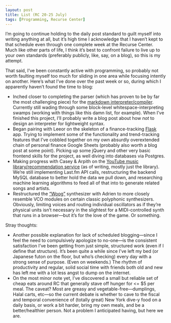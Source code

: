 ```yaml
---
layout: post
title: List (RC 20-25 July)
tags: [Programming, Recurse Center]
---
```

I’m going to continue holding to the daily post standard to guilt myself into writing anything at all, but it’s high time I acknowledge that I haven’t kept to that schedule even through one complete week at the Recurse Center. Much like other parts of life, I think it’s best to confront failure to live up to your own standards (preferably publicly, like, say, on a blog), so this is my attempt.

That said, I’ve been constantly active with programming, so probably not worth faulting myself too much for sliding in one area while focusing intently on another. Here’s what I’ve done over the past week or so, during which I apparently haven’t found the time to blog:

- Inched closer to completing the parser (which has proven to be by far the most challenging piece) for the [markdown interpreter/compiler](https://github.com/tayloraburgess/markdown-preview). Currently still wading through some block-level whitespace-interpreting swamps (working with things like this damn list, for example). When I’ve finished this project, I’ll probably write a blog post about how *not* to design an interpreter for lightweight syntax.
- Began pairing with Leeor on the skeleton of a finance-tracking [Flask](http://flask.pocoo.org/) app. Trying to implement some of the functionality and trend-tracking features that I’ve cobbled together on my own absurdly overextended chain of personal finance Google Sheets (probably also worth a blog post at some point). Picking up some jQuery and other very basic frontend skills for the project, as well diving into databases via Postgres.
- Making progress with Casey & Arpith on the [YouTube music library/recommendation service](https://github.com/elenacaseyroby/YoutubeMusicLib) (as of writing, mostly just the library). We’re still implementing Last.fm API calls, restructuring the backend MySQL database to better hold the data we pull down, and researching machine learning algorithms to feed all of that into to generate related songs and artists.
- Restructured the [“Woog”](https://github.com/lamarqua/Woog) synthesizer with Adrien to more closely resemble VCO modules on certain classic polyphonic synthesizers. Obviously, limiting voices and routing individual oscillators as if they’re physical units isn’t necessary in the slightest for a MIDI-controlled synth that runs in a browser—but it’s for the love of the game. Or something.

Stray thoughts:

- Another possible explanation for lack of scheduled blogging—since I feel the need to compulsively apologize to no-one—is the consistent satisfaction I’ve been getting from just simple, structured work (even if I define that structure). It’s been quite a while since I’ve left my bed (or Japanese futon on the floor, but who’s checking) every day with a strong sense of purpose. (Even on weekends.) The rhythm of productivity and regular, solid social time with friends both old and new has left me with a lot less angst to dump on the internet.
- On the most minor note yet, I’ve discovered a small but reliable set of cheap eats around RC that generally stave off hunger for <= $5 per meal. The caveat? Most are greasy and vegetable-free—dumplings, Halal carts, etc—so the current debate is whether to cave to the fiscal and temporal convenience of (totally great) New York dive-y food on a daily basis, or work a bit harder, bring my own meals, and be a better/healthier person. Not a problem I anticipated having, but here we are.